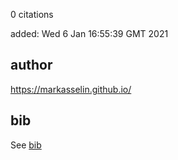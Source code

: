 0 citations

added: Wed  6 Jan 16:55:39 GMT 2021

## author
https://markasselin.github.io/



## bib

See [bib](10.1007_978-3-030-01045-4_2.bib)
